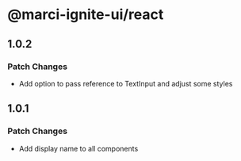 # @marci-ignite-ui/react

## 1.0.2

### Patch Changes

- Add option to pass reference to TextInput and adjust some styles

## 1.0.1

### Patch Changes

- Add display name to all components
